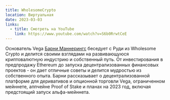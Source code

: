 ```yaml
---
title: WholesomeCrypto
location: Виртуальная
date: 2023-03-03
links:
  - title: Смотреть на YouTube
    link: https://www.youtube.com/watch?v=S6b0RrwtCeE
---
```


Основатель Vega <a href="https://twitter.com/barnabee" target="_blank">Барни Маннерингс</a> беседует с Руди из Wholesome Crypto и делится своими взглядами на развивающуюся криптовалютную индустрию и собственный путь. От инвестирования в предпродажу Ethereum до запуска децентрализованных финансовых проектов - он дает отличные советы и делится мудростью из собственного опыта. Барни рассказывает о децентрализованной платформе для деривативов и опционной торговли Vega, ограниченном мейннете, аппчейне Proof of Stake и планах на 2023 год, включая предстоящий запуск альфа-мейннета.

